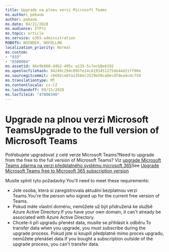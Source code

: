 ```yaml
---
title: Upgrade na plnou verzi Microsoft Teams
ms.author: pebaum
author: pebaum
ms.date: 04/21/2020
ms.audience: ITPro
ms.topic: article
ms.service: o365-administration
ROBOTS: NOINDEX, NOFOLLOW
localization_priority: Normal
ms.custom:
- "933"
- "6500004"
ms.assetid: 86e9b860-d4b2-495c-a135-5c7ecb8e6192
ms.openlocfilehash: 94249c294c095fe14c8193451275de44d21ff90e
ms.sourcegitcommit: c6692ce0fa1358ec3529e59ca0ecdfdea4cdc759
ms.translationtype: MT
ms.contentlocale: cs-CZ
ms.lasthandoff: 09/15/2020
ms.locfileid: "47808340"
---
```

# <a name="upgrade-to-the-full-version-of-microsoft-teams"></a><span data-ttu-id="857ba-102">Upgrade na plnou verzi Microsoft Teams</span><span class="sxs-lookup"><span data-stu-id="857ba-102">Upgrade to the full version of Microsoft Teams</span></span>

<span data-ttu-id="857ba-103">Potřebujete upgradovat z celé verze Microsoft Teams?</span><span class="sxs-lookup"><span data-stu-id="857ba-103">Need to upgrade from the free to the full version of Microsoft Teams?</span></span> <span data-ttu-id="857ba-104">Viz [upgrade Microsoft Teams zdarma na verzi předplatného systému microsoft 365](https://docs.microsoft.com/microsoftteams/upgrade-freemium)</span><span class="sxs-lookup"><span data-stu-id="857ba-104">See [Upgrade Microsoft Teams free to Microsoft 365 subscription version](https://docs.microsoft.com/microsoftteams/upgrade-freemium)</span></span>

<span data-ttu-id="857ba-105">Musíte splnit tyto požadavky:</span><span class="sxs-lookup"><span data-stu-id="857ba-105">You'll need to meet these requirements:</span></span>

- <span data-ttu-id="857ba-106">Jste osoba, která si zaregistrovala aktuální bezplatnou verzi Teams.</span><span class="sxs-lookup"><span data-stu-id="857ba-106">You're the person who signed up for the current free version of Teams.</span></span>
- <span data-ttu-id="857ba-107">Pokud máte vlastní doménu, nemůžete už být přidružená ke službě Azure Active Directory.</span><span class="sxs-lookup"><span data-stu-id="857ba-107">If you have your own domain, it can't already be associated with Azure Active Directory.</span></span>
- <span data-ttu-id="857ba-108">Chcete-li při upgradu přenést data, musíte se přihlásit k odběru.</span><span class="sxs-lookup"><span data-stu-id="857ba-108">To transfer data when you upgrade, you must subscribe during the upgrade process.</span></span> <span data-ttu-id="857ba-109">Pokud jste si koupili předplatné mimo proces upgradu, nemůžete přenášet data.</span><span class="sxs-lookup"><span data-stu-id="857ba-109">If you bought a subscription outside of the upgrade process, you can't transfer data.</span></span>

